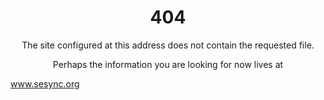 <h1 align="center">404</h1>

<p align="center">
The site configured at this address does not contain the requested file.
</p>

<p align="center">
Perhaps the information you are looking for now lives at
</p>

<a href="http://www.sesync.org">www.sesync.org</a>
